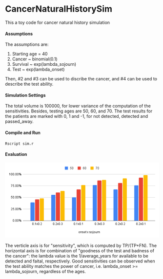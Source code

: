 # CancerNaturalHistorySim
This a toy code for cancer natural history simulation

#### Assumptions
The assumptions are:
1. Starting age = 40
2. Cancer ~ binomial(0.1)
3. Survival ~ exp(lambda_sojourn)
4. Test ~ exp(lambda_onset)

Then, #2 and #3 can be used to discribe the cancer, and #4 can be used to describe the test ability.

#### Simulation Settings
The total volume is 100000, for lower variance of the computation of the sensitivities.
Besides, testing ages are 50, 60, and 70.
The test results for the patients are marked with 0, 1 and -1, for not detected, detected and passed_away.

#### Compile and Run
```
Rscript sim.r
```

#### Evaluation
![evaluation](https://github.com/ambipomyan/CancerNaturalHistorySim/blob/main/chart.png)

The verticle axis is for "sensitivity", which is computed by TP/(TP+FN). The horizontal axis is for combination of "goodness of the test and badness of the cancer": the lambda value is the 1/average_years for available to be detected and faital, respectively.
Good sensitivities can be observed when the test ability matches the power of cancer, i.e. lambda_onset >= lambda_sojourn, regardless of the ages.

